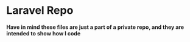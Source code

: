<h1>Laravel Repo</h1>

<b>Have in mind these files are just a part of a private repo, and they are intended to show how I code</b>
